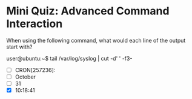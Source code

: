 # Mini Quiz: Advanced Command Interaction

When using the following command, what would each line of the output start with?

user@ubuntu:~$ tail /var/log/syslog | cut -d' ' -f3-
- [ ] CRON[257236]: 
- [ ] October
- [ ] 31
- [x] 10:18:41
